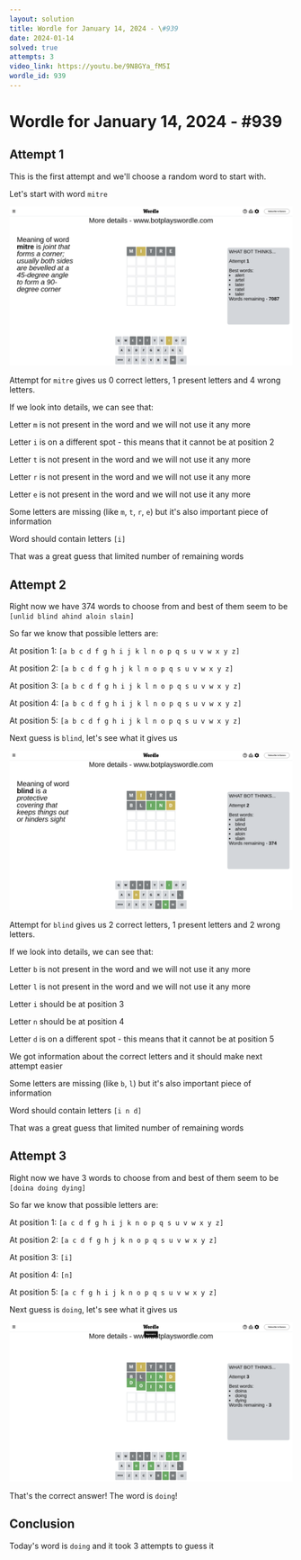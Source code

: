 ```yaml
---
layout: solution
title: Wordle for January 14, 2024 - \#939
date: 2024-01-14
solved: true
attempts: 3
video_link: https://youtu.be/9N8GYa_fM5I
wordle_id: 939
---
```


# Wordle for January 14, 2024 - \#939

## Attempt 1

This is the first attempt and we'll choose a random word to start with.

Let's start with word `mitre`

![Attempt 1](2024-01-14/attempt-1.png)

Attempt for `mitre` gives us 0 correct letters, 1 present letters and 4 wrong letters.

If we look into details, we can see that:

Letter `m` is not present in the word and we will not use it any more

Letter `i` is on a different spot - this means that it cannot be at position 2

Letter `t` is not present in the word and we will not use it any more

Letter `r` is not present in the word and we will not use it any more

Letter `e` is not present in the word and we will not use it any more

Some letters are missing (like `m`, `t`, `r`, `e`) but it's also important piece of information

Word should contain letters `[i]`

That was a great guess that limited number of remaining words



## Attempt 2

Right now we have 374 words to choose from and best of them seem to be `[unlid blind ahind aloin slain]`

So far we know that possible letters are:

At position 1: `[a b c d f g h i j k l n o p q s u v w x y z]`

At position 2: `[a b c d f g h j k l n o p q s u v w x y z]`

At position 3: `[a b c d f g h i j k l n o p q s u v w x y z]`

At position 4: `[a b c d f g h i j k l n o p q s u v w x y z]`

At position 5: `[a b c d f g h i j k l n o p q s u v w x y z]`

Next guess is `blind`, let's see what it gives us

![Attempt 2](2024-01-14/attempt-2.png)

Attempt for `blind` gives us 2 correct letters, 1 present letters and 2 wrong letters.

If we look into details, we can see that:

Letter `b` is not present in the word and we will not use it any more

Letter `l` is not present in the word and we will not use it any more

Letter `i` should be at position 3

Letter `n` should be at position 4

Letter `d` is on a different spot - this means that it cannot be at position 5

We got information about the correct letters and it should make next attempt easier

Some letters are missing (like `b`, `l`) but it's also important piece of information

Word should contain letters `[i n d]`

That was a great guess that limited number of remaining words



## Attempt 3

Right now we have 3 words to choose from and best of them seem to be `[doina doing dying]`

So far we know that possible letters are:

At position 1: `[a c d f g h i j k n o p q s u v w x y z]`

At position 2: `[a c d f g h j k n o p q s u v w x y z]`

At position 3: `[i]`

At position 4: `[n]`

At position 5: `[a c f g h i j k n o p q s u v w x y z]`

Next guess is `doing`, let's see what it gives us

![Attempt 3](2024-01-14/attempt-3.png)

That's the correct answer! The word is `doing`!

## Conclusion

Today's word is `doing` and it took 3 attempts to guess it

